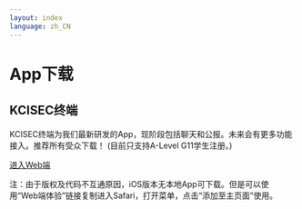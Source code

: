 ```yaml
---
layout: index
language: zh_CN
---
```

# App下载


## KCISEC终端
KCISEC终端为我们最新研发的App，现阶段包括聊天和公报。未来会有更多功能接入。推荐所有受众下载！
(目前只支持A-Level G11学生注册。)

[进入Web端](https://coco.codemao.cn/editor/player/254319992?channel=h5)

注：由于版权及代码不互通原因，iOS版本无本地App可下载。但是可以使用“Web端体验”链接复制进入Safari，打开菜单，点击“添加至主页面”使用。

<!-- ## 心辅之声交流平台
心辅之声交流平台现已发布，为同学们提供一个独特的通道，大家可以在上面去自由留言。无论是心理方面的一些困扰，又或是在校园里有疑难杂症，都可以在平台上寻求帮助。

（目前心辅之声交流平台处于**Beta**测试阶段，当前体验到的功能和界面可能更改或不会在未来得到保留。欢迎提供[反馈](mailto:EricStone2009@163.com)）

[进入Web端](https://coco.codemao.cn/editor/player/283238483?channel=h5) -->